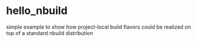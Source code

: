 # hello_nbuild
simple example to show how project-local build flavors could be realized on top of a standard nbuild distribution
